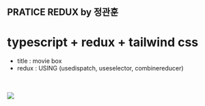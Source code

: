 ## PRATICE REDUX by 정관훈
# typescript + redux + tailwind css

* title : movie box 
* redux : USING (usedispatch, useselector, combinereducer)
<br>
<br>
<img src='https://user-images.githubusercontent.com/110619143/210126507-564da322-9667-4b46-8e0c-e7ab55d51ac5.gif'/>
